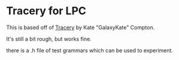 # Tracery for LPC
This is based off of [Tracery](https://github.com/GalaxyKate/tracery/) by Kate "GalaxyKate" Compton.

It's still a bit rough, but works fine.

there is a .h file of test grammars which can be used to experiment.